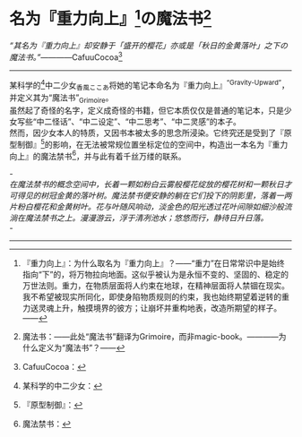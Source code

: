 # 名为『重力向上』[^重力向上]の魔法书[^魔法书]
*“其名为『重力向上』却安静于「盛开的樱花」亦或是「秋日的金黄落叶」之下の魔法书。”*————CafuuCocoa[^CafuuCocoa]

******

某科学的[^某科学的]中二少女<sub>香風ここあ</sub>将她的笔记本命名为『重力向上』<sup>“Gravity-Upward”</sup>，并定义其为“魔法书”<sub>Grimoire</sub>。  
虽然起了奇怪的名字，定义成奇怪的书籍，但它本质仅仅是普通的笔记本，只是少女写些“中二怪话”、“中二设定”、“中二思考”、“中二灵感”的本子。  
然而，因少女本人的特质，又因书本被太多的思念所浸染。它终究还是受到了『原型制御』[^『原型制御』]的影响，在无法被常规位置坐标定位的空间中，构造出一本名为『重力向上』的魔法禁书[^魔法禁书]，并与此有着千丝万缕的联系。

*-  
在魔法禁书的概念空间中，长着一颗如粉白云雾般樱花绽放的樱花树和一颗秋日才可得见的树冠金黄的落叶树。魔法禁书便安静的躺在它们投下的阴影里，落着一两片粉白樱花和金黄树叶。花与叶随风响动，淡金色的阳光透过花叶间隙如细沙般流淌在魔法禁书之上。漫漫游云，浮于清冽池水；悠悠而行，静待日升日落。  
-*

******

[^重力向上]: 『重力向上』：为什么取名为『重力向上』？——“重力”在日常常识中是始终指向“下”的，将万物拉向地面。这似乎被认为是永恒不变的、坚固的、稳定的万世法则。重力，在物质层面将人约束在地球，在精神层面将人禁锢在现实。我不希望被现实所同化，即使身陷物质规则的约束，我也始终期望着逆转的重力送灵魂上升，触摸境界的彼方；让崩坏并重构地表，改造所期望的样子。——
[^魔法书]: 魔法书：——此处“魔法书”翻译为Grimoire，而非magic-book。————为什么定义为“魔法书”？——
[^CafuuCocoa]: CafuuCocoa：
[^某科学的]: 某科学的中二少女：
[^『原型制御』]: 『原型制御』：
[^魔法禁书]: 魔法禁书：
